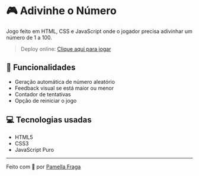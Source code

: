 # 🎮 Adivinhe o Número

Jogo feito em HTML, CSS e JavaScript onde o jogador precisa adivinhar um número de 1 a 100.

> Deploy online: [Clique aqui para jogar](https://pamellafraga.github.io/guess-number/)

## 🔧 Funcionalidades
- Geração automática de número aleatório
- Feedback visual se está maior ou menor
- Contador de tentativas
- Opção de reiniciar o jogo

## 💻 Tecnologias usadas
- HTML5
- CSS3
- JavaScript Puro

---

Feito com 💛 por [Pamella Fraga](https://github.com/pamellafraga)
